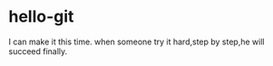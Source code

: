 # hello-git
I can make it this time.
when someone try it hard,step by step,he will succeed finally.
